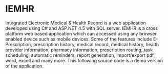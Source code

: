 # IEMHR
Integrated Electronic Medical &amp; Health Record is a web application developed using C# and ASP.NET 4.5 with SQL server. IEMHR is a cross platform web based application which can accessed using any browser enabled device such as mobile devices. Some of the features include E-Prescription, prescription history, medical record, medical history, health provider information, pharmacy information, prescription routing, task scheduling, automatic reminders, report generation, import/export pdf, word, excell and many more. This following source code is a demo version of the application.
